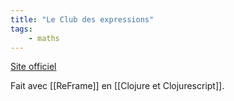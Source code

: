 ```yaml
---
title: "Le Club des expressions"
tags:
    - maths
---
```


[Site officiel](http://expressions.club/)

Fait avec [[ReFrame]] en [[Clojure et Clojurescript]].

